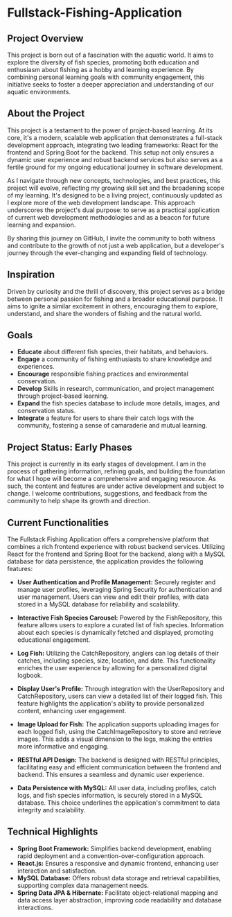 # Fullstack-Fishing-Application

## Project Overview

This project is born out of a fascination with the aquatic world. It aims to explore the diversity of fish species, promoting both education and enthusiasm about fishing as a hobby and learning experience. By combining personal learning goals with community engagement, this initiative seeks to foster a deeper appreciation and understanding of our aquatic environments.


## About the Project

This project is a testament to the power of project-based learning. At its core, it's a modern, scalable web application that demonstrates a full-stack development approach, integrating two leading frameworks: React for the frontend and Spring Boot for the backend. This setup not only ensures a dynamic user experience and robust backend services but also serves as a fertile ground for my ongoing educational journey in software development.

As I navigate through new concepts, technologies, and best practices, this project will evolve, reflecting my growing skill set and the broadening scope of my learning. It's designed to be a living project, continuously updated as I explore more of the web development landscape. This approach underscores the project's dual purpose: to serve as a practical application of current web development methodologies and as a beacon for future learning and expansion.

By sharing this journey on GitHub, I invite the community to both witness and contribute to the growth of not just a web application, but a developer's journey through the ever-changing and expanding field of technology.

## Inspiration

Driven by curiosity and the thrill of discovery, this project serves as a bridge between personal passion for fishing and a broader educational purpose. It aims to ignite a similar excitement in others, encouraging them to explore, understand, and share the wonders of fishing and the natural world.

## Goals

- __Educate__ about different fish species, their habitats, and behaviors.
- __Engage__ a community of fishing enthusiasts to share knowledge and experiences.
- __Encourage__ responsible fishing practices and environmental conservation.
- __Develop__ Skills in research, communication, and project management through project-based learning.
- __Expand__ the fish species database to include more details, images, and conservation status.
- __Integrate__ a feature for users to share their catch logs with the community, fostering a sense of camaraderie and mutual learning.


## Project Status: Early Phases

This project is currently in its early stages of development. I am in the process of gathering information, refining goals, and building the foundation for what I hope will become a comprehensive and engaging resource. As such, the content and features are under active development and subject to change. I welcome contributions, suggestions, and feedback from the community to help shape its growth and direction.

## Current Functionalities

The Fullstack Fishing Application offers a comprehensive platform that combines a rich frontend experience with robust backend services. Utilizing React for the frontend and Spring Boot for the backend, along with a MySQL database for data persistence, the application provides the following features:

- __User Authentication and Profile Management:__ Securely register and manage user profiles, leveraging Spring Security for authentication and user management. Users can view and edit their profiles, with data stored in a MySQL database for reliability and scalability.

- __Interactive Fish Species Carousel:__ Powered by the FishRepository, this feature allows users to explore a curated list of fish species. Information about each species is dynamically fetched and displayed, promoting educational engagement.

- __Log Fish:__ Utilizing the CatchRepository, anglers can log details of their catches, including species, size, location, and date. This functionality enriches the user experience by allowing for a personalized digital logbook.

- __Display User's Profile:__ Through integration with the UserRepository and CatchRepository, users can view a detailed list of their logged fish. This feature highlights the application's ability to provide personalized content, enhancing user engagement.

- __Image Upload for Fish:__ The application supports uploading images for each logged fish, using the CatchImageRepository to store and retrieve images. This adds a visual dimension to the logs, making the entries more informative and engaging.

- __RESTful API Design:__ The backend is designed with RESTful principles, facilitating easy and efficient communication between the frontend and backend. This ensures a seamless and dynamic user experience.

- __Data Persistence with MySQL:__ All user data, including profiles, catch logs, and fish species information, is securely stored in a MySQL database. This choice underlines the application's commitment to data integrity and scalability.

## Technical Highlights

- __Spring Boot Framework:__ Simplifies backend development, enabling rapid deployment and a convention-over-configuration approach.
- __React.js:__ Ensures a responsive and dynamic frontend, enhancing user interaction and satisfaction.
- __MySQL Database:__ Offers robust data storage and retrieval capabilities, supporting complex data management needs.
- __Spring Data JPA & Hibernate:__ Facilitate object-relational mapping and data access layer abstraction, improving code readability and database interactions.
